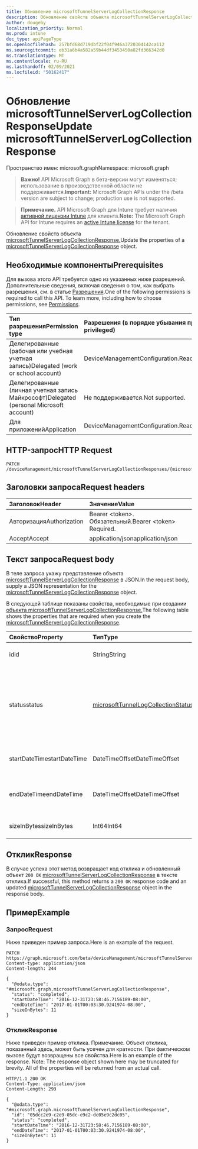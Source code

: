 ```yaml
---
title: Обновление microsoftTunnelServerLogCollectionResponse
description: Обновление свойств объекта microsoftTunnelServerLogCollectionResponse.
author: dougeby
localization_priority: Normal
ms.prod: intune
doc_type: apiPageType
ms.openlocfilehash: 257bfd68d719dbf22f04f946a3720304142ca112
ms.sourcegitcommit: eb31a6b4a582a59b44df3453450a82fd366342d0
ms.translationtype: MT
ms.contentlocale: ru-RU
ms.lasthandoff: 02/09/2021
ms.locfileid: "50162417"
---
```

# <a name="update-microsofttunnelserverlogcollectionresponse"></a><span data-ttu-id="d7d17-103">Обновление microsoftTunnelServerLogCollectionResponse</span><span class="sxs-lookup"><span data-stu-id="d7d17-103">Update microsoftTunnelServerLogCollectionResponse</span></span>

<span data-ttu-id="d7d17-104">Пространство имен: microsoft.graph</span><span class="sxs-lookup"><span data-stu-id="d7d17-104">Namespace: microsoft.graph</span></span>

> <span data-ttu-id="d7d17-105">**Важно!** API Microsoft Graph в бета-версии могут изменяться; использование в производственной области не поддерживается.</span><span class="sxs-lookup"><span data-stu-id="d7d17-105">**Important:** Microsoft Graph APIs under the /beta version are subject to change; production use is not supported.</span></span>

> <span data-ttu-id="d7d17-106">**Примечание.** API Microsoft Graph для Intune требует наличия [активной лицензии Intune](https://go.microsoft.com/fwlink/?linkid=839381) для клиента.</span><span class="sxs-lookup"><span data-stu-id="d7d17-106">**Note:** The Microsoft Graph API for Intune requires an [active Intune license](https://go.microsoft.com/fwlink/?linkid=839381) for the tenant.</span></span>

<span data-ttu-id="d7d17-107">Обновление свойств объекта [microsoftTunnelServerLogCollectionResponse.](../resources/intune-mstunnel-microsofttunnelserverlogcollectionresponse.md)</span><span class="sxs-lookup"><span data-stu-id="d7d17-107">Update the properties of a [microsoftTunnelServerLogCollectionResponse](../resources/intune-mstunnel-microsofttunnelserverlogcollectionresponse.md) object.</span></span>

## <a name="prerequisites"></a><span data-ttu-id="d7d17-108">Необходимые компоненты</span><span class="sxs-lookup"><span data-stu-id="d7d17-108">Prerequisites</span></span>
<span data-ttu-id="d7d17-p101">Для вызова этого API требуется одно из указанных ниже разрешений. Дополнительные сведения, включая сведения о том, как выбрать разрешения, см. в статье [Разрешения](/graph/permissions-reference).</span><span class="sxs-lookup"><span data-stu-id="d7d17-p101">One of the following permissions is required to call this API. To learn more, including how to choose permissions, see [Permissions](/graph/permissions-reference).</span></span>

|<span data-ttu-id="d7d17-111">Тип разрешения</span><span class="sxs-lookup"><span data-stu-id="d7d17-111">Permission type</span></span>|<span data-ttu-id="d7d17-112">Разрешения (в порядке убывания привилегий)</span><span class="sxs-lookup"><span data-stu-id="d7d17-112">Permissions (from most to least privileged)</span></span>|
|:---|:---|
|<span data-ttu-id="d7d17-113">Делегированные (рабочая или учебная учетная запись)</span><span class="sxs-lookup"><span data-stu-id="d7d17-113">Delegated (work or school account)</span></span>|<span data-ttu-id="d7d17-114">DeviceManagementConfiguration.ReadWrite.All</span><span class="sxs-lookup"><span data-stu-id="d7d17-114">DeviceManagementConfiguration.ReadWrite.All</span></span>|
|<span data-ttu-id="d7d17-115">Делегированные (личная учетная запись Майкрософт)</span><span class="sxs-lookup"><span data-stu-id="d7d17-115">Delegated (personal Microsoft account)</span></span>|<span data-ttu-id="d7d17-116">Не поддерживается.</span><span class="sxs-lookup"><span data-stu-id="d7d17-116">Not supported.</span></span>|
|<span data-ttu-id="d7d17-117">Для приложений</span><span class="sxs-lookup"><span data-stu-id="d7d17-117">Application</span></span>|<span data-ttu-id="d7d17-118">DeviceManagementConfiguration.ReadWrite.All</span><span class="sxs-lookup"><span data-stu-id="d7d17-118">DeviceManagementConfiguration.ReadWrite.All</span></span>|

## <a name="http-request"></a><span data-ttu-id="d7d17-119">HTTP-запрос</span><span class="sxs-lookup"><span data-stu-id="d7d17-119">HTTP Request</span></span>
<!-- {
  "blockType": "ignored"
}
-->
``` http
PATCH /deviceManagement/microsoftTunnelServerLogCollectionResponses/{microsoftTunnelServerLogCollectionResponseId}
```

## <a name="request-headers"></a><span data-ttu-id="d7d17-120">Заголовки запроса</span><span class="sxs-lookup"><span data-stu-id="d7d17-120">Request headers</span></span>
|<span data-ttu-id="d7d17-121">Заголовок</span><span class="sxs-lookup"><span data-stu-id="d7d17-121">Header</span></span>|<span data-ttu-id="d7d17-122">Значение</span><span class="sxs-lookup"><span data-stu-id="d7d17-122">Value</span></span>|
|:---|:---|
|<span data-ttu-id="d7d17-123">Авторизация</span><span class="sxs-lookup"><span data-stu-id="d7d17-123">Authorization</span></span>|<span data-ttu-id="d7d17-124">Bearer &lt;token&gt;. Обязательный.</span><span class="sxs-lookup"><span data-stu-id="d7d17-124">Bearer &lt;token&gt; Required.</span></span>|
|<span data-ttu-id="d7d17-125">Accept</span><span class="sxs-lookup"><span data-stu-id="d7d17-125">Accept</span></span>|<span data-ttu-id="d7d17-126">application/json</span><span class="sxs-lookup"><span data-stu-id="d7d17-126">application/json</span></span>|

## <a name="request-body"></a><span data-ttu-id="d7d17-127">Текст запроса</span><span class="sxs-lookup"><span data-stu-id="d7d17-127">Request body</span></span>
<span data-ttu-id="d7d17-128">В теле запроса укажу представление объекта [microsoftTunnelServerLogCollectionResponse](../resources/intune-mstunnel-microsofttunnelserverlogcollectionresponse.md) в JSON.</span><span class="sxs-lookup"><span data-stu-id="d7d17-128">In the request body, supply a JSON representation for the [microsoftTunnelServerLogCollectionResponse](../resources/intune-mstunnel-microsofttunnelserverlogcollectionresponse.md) object.</span></span>

<span data-ttu-id="d7d17-129">В следующей таблице показаны свойства, необходимые при создании [объекта microsoftTunnelServerLogCollectionResponse.](../resources/intune-mstunnel-microsofttunnelserverlogcollectionresponse.md)</span><span class="sxs-lookup"><span data-stu-id="d7d17-129">The following table shows the properties that are required when you create the [microsoftTunnelServerLogCollectionResponse](../resources/intune-mstunnel-microsofttunnelserverlogcollectionresponse.md).</span></span>

|<span data-ttu-id="d7d17-130">Свойство</span><span class="sxs-lookup"><span data-stu-id="d7d17-130">Property</span></span>|<span data-ttu-id="d7d17-131">Тип</span><span class="sxs-lookup"><span data-stu-id="d7d17-131">Type</span></span>|<span data-ttu-id="d7d17-132">Описание</span><span class="sxs-lookup"><span data-stu-id="d7d17-132">Description</span></span>|
|:---|:---|:---|
|<span data-ttu-id="d7d17-133">id</span><span class="sxs-lookup"><span data-stu-id="d7d17-133">id</span></span>|<span data-ttu-id="d7d17-134">String</span><span class="sxs-lookup"><span data-stu-id="d7d17-134">String</span></span>|<span data-ttu-id="d7d17-135">Уникальный ИД сущности</span><span class="sxs-lookup"><span data-stu-id="d7d17-135">The unique ID of the entity</span></span>|
|<span data-ttu-id="d7d17-136">status</span><span class="sxs-lookup"><span data-stu-id="d7d17-136">status</span></span>|[<span data-ttu-id="d7d17-137">microsoftTunnelLogCollectionStatus</span><span class="sxs-lookup"><span data-stu-id="d7d17-137">microsoftTunnelLogCollectionStatus</span></span>](../resources/intune-mstunnel-microsofttunnellogcollectionstatus.md)|<span data-ttu-id="d7d17-138">Состояние коллекции журналов.</span><span class="sxs-lookup"><span data-stu-id="d7d17-138">The status of log collection.</span></span> <span data-ttu-id="d7d17-139">Возможные значения: `pending`, `completed`, `failed`.</span><span class="sxs-lookup"><span data-stu-id="d7d17-139">Possible values are: `pending`, `completed`, `failed`.</span></span>|
|<span data-ttu-id="d7d17-140">startDateTime</span><span class="sxs-lookup"><span data-stu-id="d7d17-140">startDateTime</span></span>|<span data-ttu-id="d7d17-141">DateTimeOffset</span><span class="sxs-lookup"><span data-stu-id="d7d17-141">DateTimeOffset</span></span>|<span data-ttu-id="d7d17-142">Время начала сбора журналов</span><span class="sxs-lookup"><span data-stu-id="d7d17-142">The start time of the logs collected</span></span> |
|<span data-ttu-id="d7d17-143">endDateTime</span><span class="sxs-lookup"><span data-stu-id="d7d17-143">endDateTime</span></span>|<span data-ttu-id="d7d17-144">DateTimeOffset</span><span class="sxs-lookup"><span data-stu-id="d7d17-144">DateTimeOffset</span></span>|<span data-ttu-id="d7d17-145">Время окончания собранных журналов</span><span class="sxs-lookup"><span data-stu-id="d7d17-145">The end time of the logs collected</span></span>|
|<span data-ttu-id="d7d17-146">sizeInBytes</span><span class="sxs-lookup"><span data-stu-id="d7d17-146">sizeInBytes</span></span>|<span data-ttu-id="d7d17-147">Int64</span><span class="sxs-lookup"><span data-stu-id="d7d17-147">Int64</span></span>|<span data-ttu-id="d7d17-148">Размер журналов в ветвях</span><span class="sxs-lookup"><span data-stu-id="d7d17-148">The size of the logs in bytes</span></span>|



## <a name="response"></a><span data-ttu-id="d7d17-149">Отклик</span><span class="sxs-lookup"><span data-stu-id="d7d17-149">Response</span></span>
<span data-ttu-id="d7d17-150">В случае успеха этот метод возвращает код отклика и обновленный объект `200 OK` [microsoftTunnelServerLogCollectionResponse](../resources/intune-mstunnel-microsofttunnelserverlogcollectionresponse.md) в тексте отклика.</span><span class="sxs-lookup"><span data-stu-id="d7d17-150">If successful, this method returns a `200 OK` response code and an updated [microsoftTunnelServerLogCollectionResponse](../resources/intune-mstunnel-microsofttunnelserverlogcollectionresponse.md) object in the response body.</span></span>

## <a name="example"></a><span data-ttu-id="d7d17-151">Пример</span><span class="sxs-lookup"><span data-stu-id="d7d17-151">Example</span></span>

### <a name="request"></a><span data-ttu-id="d7d17-152">Запрос</span><span class="sxs-lookup"><span data-stu-id="d7d17-152">Request</span></span>
<span data-ttu-id="d7d17-153">Ниже приведен пример запроса.</span><span class="sxs-lookup"><span data-stu-id="d7d17-153">Here is an example of the request.</span></span>
``` http
PATCH https://graph.microsoft.com/beta/deviceManagement/microsoftTunnelServerLogCollectionResponses/{microsoftTunnelServerLogCollectionResponseId}
Content-type: application/json
Content-length: 244

{
  "@odata.type": "#microsoft.graph.microsoftTunnelServerLogCollectionResponse",
  "status": "completed",
  "startDateTime": "2016-12-31T23:58:46.7156189-08:00",
  "endDateTime": "2017-01-01T00:03:30.9241974-08:00",
  "sizeInBytes": 11
}
```

### <a name="response"></a><span data-ttu-id="d7d17-154">Отклик</span><span class="sxs-lookup"><span data-stu-id="d7d17-154">Response</span></span>
<span data-ttu-id="d7d17-p103">Ниже приведен пример отклика. Примечание. Объект отклика, показанный здесь, может быть усечен для краткости. При фактическом вызове будут возвращены все свойства.</span><span class="sxs-lookup"><span data-stu-id="d7d17-p103">Here is an example of the response. Note: The response object shown here may be truncated for brevity. All of the properties will be returned from an actual call.</span></span>
``` http
HTTP/1.1 200 OK
Content-Type: application/json
Content-Length: 293

{
  "@odata.type": "#microsoft.graph.microsoftTunnelServerLogCollectionResponse",
  "id": "05dcc2e9-c2e9-05dc-e9c2-dc05e9c2dc05",
  "status": "completed",
  "startDateTime": "2016-12-31T23:58:46.7156189-08:00",
  "endDateTime": "2017-01-01T00:03:30.9241974-08:00",
  "sizeInBytes": 11
}
```




